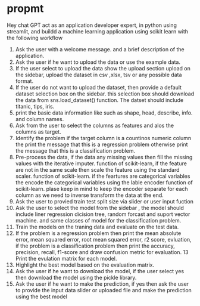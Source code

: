 # propmt 

Hey chat GPT act as an application developer expert, in python
using streamlit, and buildd a machine learning application using
scikit learn with the following workflow

1. Ask the user with a welcome message. and a brief description of the application.
2. Ask the user if he want to upload the data or use the example data.
3. If the user select to upload the data show the upload
section upload on the sidebar, upload the dataset in csv ,xlsx, tsv or any possible data format.
4. If the user do not want to upload the dataset, then provide a 
default dataset selection box on the sidebar. this selection box should download the data from sns.load_dataset() function.
 The datset should include titanic, tips, iris.
5. print the basic data information like such as shape, head, describe, info. and column names.
6. Ask from the user to select the columns as features and alos the columns as target.
7. Identify the problem if the target column is a countinos numeric column the print the message that
this is a regression problem otherwise print the message that this is a classification problem.
8. Pre-process the data, if the data any missing values then fill the missing values with the iterative imputer.
function of scikit-learn, if the feature are not in the same scale then scale the feature using the standard scaler.
function of scikit-learn. if the feartures are categorical variables the encode the categorical variables using the lable encoder function of scikit-learn. plase keep in mind to keep the encoder separate for each column as we need to inverse transform the data at the end.
9. Ask the user to provied train test split size via slider or user input fuction 
10. Ask the user to select the model from the sidebar , the model should include liner regression dicision tree, random forcast and suport vector machine. and same classes of model for the classification problem.
11. Train the models on the traning data and evaluate on the test data.
12. If the problem is a regression problem then print the mean absolute error, mean squared error, root mean squared error, r2 score, evluation, if the problem is a classification problem then print the accuracy, precision, recall, f1-score and draw confusion metric 
for evaluation.
13 Print the evulation matrix for each model.
14. Highlight the best model based on the evaluation matrix.
15. Ask the user if he want to download the model, if the user select yes then download the model using the pickle library.
16. Ask the user if he want to make the prediction, if yes then ask the user to provide the input data slider or uploaded file and make the prediction using the best model 


